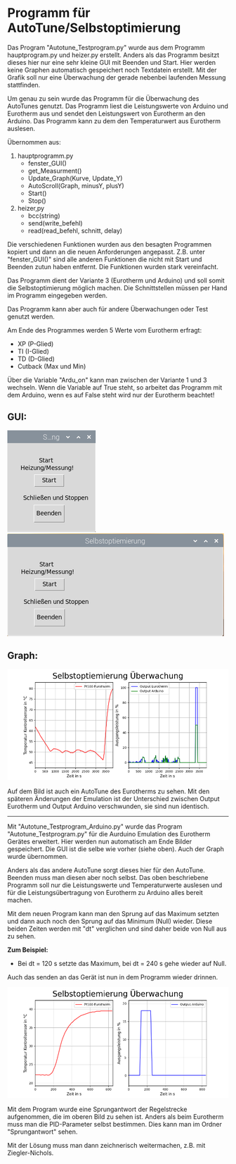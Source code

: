 # Programm für AutoTune/Selbstoptimierung
Das Program "Autotune_Testprogram.py" wurde aus dem Programm hauptprogram.py und heizer.py erstellt. Anders als das Programm besitzt dieses hier nur eine sehr kleine GUI mit Beenden und Start. Hier werden keine Graphen automatisch gespeichert noch Textdatein erstellt. Mit der Grafik soll nur eine Überwachung der gerade nebenbei laufenden Messung stattfinden. 

Um genau zu sein wurde das Programm für die Überwachung des AutoTunes genutzt. Das Programm liest die Leistungswerte von Arduino und Eurotherm aus und sendet den Leistungswert von Eurotherm an den Arduino. Das Programm kann zu dem den Temperaturwert aus Eurotherm auslesen. 

Übernommen aus:
1. hauptprogramm.py
    - fenster_GUI()
    - get_Measurment()
    - Update_Graph(Kurve, Update_Y)
    - AutoScroll(Graph, minusY, plusY)
    - Start()
    - Stop()
2. heizer,py
    - bcc(string)
    - send(write_befehl)
    - read(read_befehl, schnitt, delay)

Die verschiedenen Funktionen wurden aus den besagten Programmen kopiert und dann an die neuen Anforderungen angepasst. Z.B. unter "fenster_GUI()" sind alle anderen Funktionen die nicht mit Start und Beenden zutun haben entfernt. Die Funktionen wurden stark vereinfacht.

Das Programm dient der Variante 3 (Eurotherm und Arduino) und soll somit die Selbstoptimierung möglich machen. Die Schnittstellen müssen per Hand im Programm eingegeben werden.

Das Programm kann aber auch für andere Überwachungen oder Test genutzt werden.  

Am Ende des Programmes werden 5 Werte vom Eurotherm erfragt:
- XP (P-Glied)
- TI (I-Glied)
- TD (D-Glied)
- Cutback (Max und Min)

Über die Variable "Ardu_on" kann man zwischen der Variante 1 und 3 wechseln. Wenn die Variable auf True steht, so arbeitet das Programm mit dem Arduino, wenn es auf False steht wird nur der Eurotherm beachtet!

## GUI:
<img src="Bilder/GUI_1.png" alt="AutoTune Programm" title="GUI Programmstart"/>
<img src="Bilder/GUI_2.png" alt="AutoTune Programm" title="GUI selbst langgezogen"/>

## Graph:
<img src="Bilder/Beispiel.png" alt="AutoTune Programm" title="Grafik Aussehen"/>

Auf dem Bild ist auch ein AutoTune des Eurotherms zu sehen. Mit den späteren Änderungen der Emulation ist der Unterschied zwischen Output Eurotherm und Output Arduino verschwunden, sie sind nun identisch.

---

Mit "Autotune_Testprogram_Arduino.py" wurde das Program "Autotune_Testprogram.py" für die Aurduino Emulation des Eurotherm Gerätes erweitert. Hier werden nun automatisch am Ende Bilder gespeichert. Die GUI ist die selbe wie vorher (siehe oben). Auch der Graph wurde übernommen.

Anders als das andere AutoTune sorgt dieses hier für den AutoTune. Beenden muss man diesen aber noch selbst. Das oben beschriebene Programm soll nur die Leistungswerte und Temperaturwerte auslesen und für die Leistungsübertragung von Eurotherm zu Arduino alles bereit machen. 

Mit dem neuen Program kann man den Sprung auf das Maximum setzten und dann auch noch den Sprung auf das Minimum (Null) wieder. Diese beiden Zeiten werden mit "dt" verglichen und sind daher beide von Null aus zu sehen.

**Zum Beispiel:**      
- Bei dt = 120 s setzte das Maximum, bei dt = 240 s gehe wieder auf Null.

Auch das senden an das Gerät ist nun in dem Programm wieder drinnen.     

<img src="Bilder/Resultat_28-2-22.png" alt="AutoTune Programm - Sprungantwort" title="Emulation - AutoTune/Sprungantwort"/> 

Mit dem Program wurde eine Sprungantwort der Regelstrecke aufgenommen, die im oberen Bild zu sehen ist. Anders als beim Eurotherm muss man die PID-Parameter selbst bestimmen. Dies kann man im Ordner "Sprungantwort" sehen. 

Mit der Lösung muss man dann zeichnerisch weitermachen, z.B. mit Ziegler-Nichols.